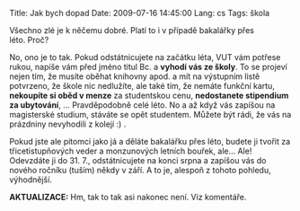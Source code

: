 Title: Jak bych dopad
Date: 2009-07-16 14:45:00
Lang: cs
Tags: škola

Všechno zlé je k něčemu dobré. Platí to i v případě bakalářky přes léto. Proč?

No, ono je to tak. Pokud odstátnicujete na začátku léta, VUT vám potřese rukou, napíše vám před jméno titul Bc. a **vyhodí vás ze školy**. To se projeví nejen tím, že musíte oběhat knihovny apod. a mít na výstupním listě potvrzeno, že škole nic nedlužíte, ale také tím, že nemáte funkční kartu, **nekoupíte si oběd v menze** za studentskou cenu, **nedostanete stipendium za ubytování**, … Pravděpodobně celé léto. No a až když vás zapíšou na magisterské studium, stáváte se opět studentem. Můžete být rádi, že vás na prázdniny nevyhodili z kolejí
:) .

Pokud jste ale pitomci jako já a děláte bakalářku přes léto, budete ji tvořit za třicetistupňových veder a monzunových letních bouřek, ale… Ale! Odevzdáte ji do 31. 7., odstátnicujete na konci srpna a zapíšou vás do nového ročníku (tuším) někdy v září. A to je, alespoň z tohoto pohledu, výhodnější.

**AKTUALIZACE:** Hm, tak to tak asi nakonec není. Viz komentáře.

